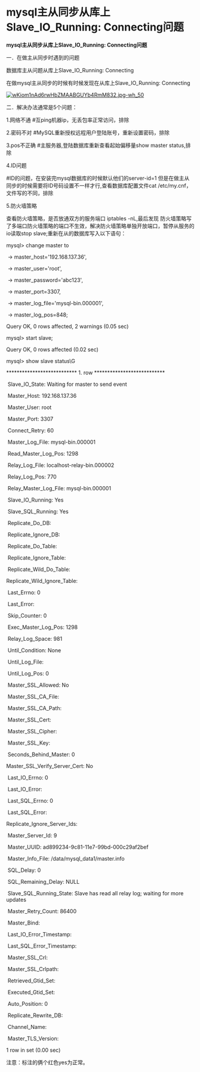 # mysql主从同步从库上Slave_IO_Running: Connecting问题

**mysql主从同步从库上Slave_IO_Running: Connecting问题**

一．在做主从同步时遇到的问题

 

数据库主从问题从库上Slave_IO_Running: Connecting  

在做mysql主从同步的时候有时候发现在从库上Slave_IO_Running: Connecting



[![wKiom1nAd6rwHbZMAABGUYb4RmM832.jpg-wh_50](https://s5.51cto.com/wyfs02/M00/06/E6/wKiom1nAd6rwHbZMAABGUYb4RmM832.jpg-wh_500x0-wm_3-wmp_4-s_2795401261.jpg)](https://s5.51cto.com/wyfs02/M00/06/E6/wKiom1nAd6rwHbZMAABGUYb4RmM832.jpg-wh_500x0-wm_3-wmp_4-s_2795401261.jpg) 

 

二．解决办法通常是5个问题：

1.网络不通      #互ping机器ip，无丢包率正常访问，排除

2.密码不对      #MySQL重新授权远程用户登陆账号，重新设置密码，排除

3.pos不正确     #主服务器,登陆数据库重新查看起始偏移量show master status,排除

4.ID问题        

\#ID的问题，在安装完mysql数据库的时候默认他们的server-id=1 但是在做主从同步的时候需要将ID号码设置不一样才行,查看数据库配置文件cat  /etc/my.cnf，文件写的不同，排除

5.防火墙策略  

查看防火墙策略，是否放通双方的服务端口 iptables -nL,最后发现 防火墙策略写了多端口防火墙策略的端口不生效，解决防火墙策略单独开放端口，暂停从服务的io读取stop slave;重新在从的数据库写入以下语句：

mysql> change master to

​    -> master_host='192.168.137.36',             

​    -> master_user='root',                 

​    -> master_password='abc123',

​    -> master_port=3307,

​    -> master_log_file='mysql-bin.000001',

​    -> master_log_pos=848;

Query OK, 0 rows affected, 2 warnings (0.05 sec)

 

mysql> start slave;

Query OK, 0 rows affected (0.02 sec)

 

mysql> show slave status\G

*************************** 1. row ***************************

​               Slave_IO_State: Waiting for master to send event

​                  Master_Host: 192.168.137.36

​                  Master_User: root

​                  Master_Port: 3307

​                Connect_Retry: 60

​              Master_Log_File: mysql-bin.000001

​          Read_Master_Log_Pos: 1298

​               Relay_Log_File: localhost-relay-bin.000002

​                Relay_Log_Pos: 770

​        Relay_Master_Log_File: mysql-bin.000001

​             Slave_IO_Running: Yes

​            Slave_SQL_Running: Yes

​              Replicate_Do_DB:

​          Replicate_Ignore_DB:

​           Replicate_Do_Table:

​       Replicate_Ignore_Table:

​      Replicate_Wild_Do_Table:

  Replicate_Wild_Ignore_Table:

​                   Last_Errno: 0

​                   Last_Error:

​                 Skip_Counter: 0

​          Exec_Master_Log_Pos: 1298

​              Relay_Log_Space: 981

​              Until_Condition: None

​               Until_Log_File:

​                Until_Log_Pos: 0

​           Master_SSL_Allowed: No

​           Master_SSL_CA_File:

​           Master_SSL_CA_Path:

​              Master_SSL_Cert:

​            Master_SSL_Cipher:

​               Master_SSL_Key:

​        Seconds_Behind_Master: 0

Master_SSL_Verify_Server_Cert: No

​                Last_IO_Errno: 0

​                Last_IO_Error:

​               Last_SQL_Errno: 0

​               Last_SQL_Error:

  Replicate_Ignore_Server_Ids:

​             Master_Server_Id: 9

​                  Master_UUID: ad899234-9c81-11e7-99bd-000c29af2bef

​             Master_Info_File: /data/mysql_data1/master.info

​                    SQL_Delay: 0

​          SQL_Remaining_Delay: NULL

​      Slave_SQL_Running_State: Slave has read all relay log; waiting for more updates

​           Master_Retry_Count: 86400

​                  Master_Bind:

​      Last_IO_Error_Timestamp:

​     Last_SQL_Error_Timestamp:

​               Master_SSL_Crl:

​           Master_SSL_Crlpath:

​           Retrieved_Gtid_Set:

​            Executed_Gtid_Set:

​                Auto_Position: 0

​         Replicate_Rewrite_DB:

​                 Channel_Name:

​           Master_TLS_Version:

1 row in set (0.00 sec)

注意：标注的俩个红色yes为正常。